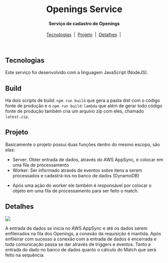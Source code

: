 <h1 align="center">
  Openings Service
</h1>

<h4 align="center">
  Serviço de cadastro de Openings
</h4>

<p align="center">
  <a href="#Tecnologias">Tecnologias</a>&nbsp;&nbsp;|&nbsp;
  <a href="#Projeto">Projeto</a>&nbsp;&nbsp;|&nbsp;
  <a href="#detalhes"> Detalhes</a>&nbsp;&nbsp;|&nbsp;
</p>

<br>

## **Tecnologias**

Este serviço foi desenvolvido com a linguagem JavaScript (NodeJS).

## Build

Há dois scripts de build: `npm run build` que gera a pasta dist com o código fonte de produção e o `npm run build:lambda` que além de gerar todo código fonte de produção também cria um arquivo zip com eles, chamado `latest.zip`.

## **Projeto**

Basicamente o projeto possui duas funções dentro do mesmo escopo, são elas:

- Server: Obter entrada de dados, através do AWS AppSync, e colocar em uma fila de processamento
- Worker: Ser informado através de eventos sobre itens a serem processados e cadastrá-los no banco de dados (DynamoDB)

* Após uma ação do worker ele também é responsável por colocar o objeto em uma fila de processamento para ser feito o match.

## **Detalhes**

[![](https://mermaid.ink/img/eyJjb2RlIjoic2VxdWVuY2VEaWFncmFtXG4gICAgQXBwU3luYy0-Pk9wZW5pbmdzX1NlcnZlcjogQ3JlYXRlIE9wZW5pbmdzXG4gICAgXG4gICAgYWN0aXZhdGUgT3BlbmluZ3NfU2VydmVyXG4gICAgT3BlbmluZ3NfU2VydmVyLT4-T3BlbmluZ3M6IEVucXVldWVcbiAgICBPcGVuaW5ncy0-Pk9wZW5pbmdzX1NlcnZlcjogQWNrXG4gICAgT3BlbmluZ3NfU2VydmVyLT4-QXBwU3luYzogQWNrXG4gICAgZGVhY3RpdmF0ZSBPcGVuaW5nc19TZXJ2ZXJcbiAgICBcbiAgICBhY3RpdmF0ZSBPcGVuaW5nc19Xb3JrZXJcbiAgICBPcGVuaW5nc19Xb3JrZXItPj5PcGVuaW5nczogR0VUIFF1ZXVlIE1lc3NhZ2VcbiAgICBPcGVuaW5nc19Xb3JrZXItPj5PcGVuaW5nc19EQjogQ3JlYXRlXG4gICAgT3BlbmluZ3NfREItPj5PcGVuaW5nc19Xb3JrZXI6IEFja1xuICAgIE9wZW5pbmdzX1dvcmtlci0-PlNRU19NYXRjaDogRW5xdWV1ZVxuICAgIFNRU19NYXRjaC0-Pk9wZW5pbmdzX1dvcmtlcjogQWNrXG4gICAgZGVhY3RpdmF0ZSBPcGVuaW5nc19Xb3JrZXIiLCJtZXJtYWlkIjp7InRoZW1lIjoiZGVmYXVsdCJ9LCJ1cGRhdGVFZGl0b3IiOmZhbHNlfQ)](https://mermaid-js.github.io/mermaid-live-editor/#/edit/eyJjb2RlIjoic2VxdWVuY2VEaWFncmFtXG4gICAgQXBwU3luYy0-Pk9wZW5pbmdzX1NlcnZlcjogQ3JlYXRlIE9wZW5pbmdzXG4gICAgXG4gICAgYWN0aXZhdGUgT3BlbmluZ3NfU2VydmVyXG4gICAgT3BlbmluZ3NfU2VydmVyLT4-T3BlbmluZ3M6IEVucXVldWVcbiAgICBPcGVuaW5ncy0-Pk9wZW5pbmdzX1NlcnZlcjogQWNrXG4gICAgT3BlbmluZ3NfU2VydmVyLT4-QXBwU3luYzogQWNrXG4gICAgZGVhY3RpdmF0ZSBPcGVuaW5nc19TZXJ2ZXJcbiAgICBcbiAgICBhY3RpdmF0ZSBPcGVuaW5nc19Xb3JrZXJcbiAgICBPcGVuaW5nc19Xb3JrZXItPj5PcGVuaW5nczogR0VUIFF1ZXVlIE1lc3NhZ2VcbiAgICBPcGVuaW5nc19Xb3JrZXItPj5PcGVuaW5nc19EQjogQ3JlYXRlXG4gICAgT3BlbmluZ3NfREItPj5PcGVuaW5nc19Xb3JrZXI6IEFja1xuICAgIE9wZW5pbmdzX1dvcmtlci0-PlNRU19NYXRjaDogRW5xdWV1ZVxuICAgIFNRU19NYXRjaC0-Pk9wZW5pbmdzX1dvcmtlcjogQWNrXG4gICAgZGVhY3RpdmF0ZSBPcGVuaW5nc19Xb3JrZXIiLCJtZXJtYWlkIjp7InRoZW1lIjoiZGVmYXVsdCJ9LCJ1cGRhdGVFZGl0b3IiOmZhbHNlfQ)

A entrada de dados se inicia no AWS AppSync e até os dados serem enfileirados na fila dos Openings, a conexão da requisição é mantida. Após enfileirar com sucesso a conexão com a entrada de dados é encerrada e toda comunicação passa se dar através de triggers e eventos. Tanto a entrada do dado no banco de dados quanto o cálculo do Match que será feito na sequência.
